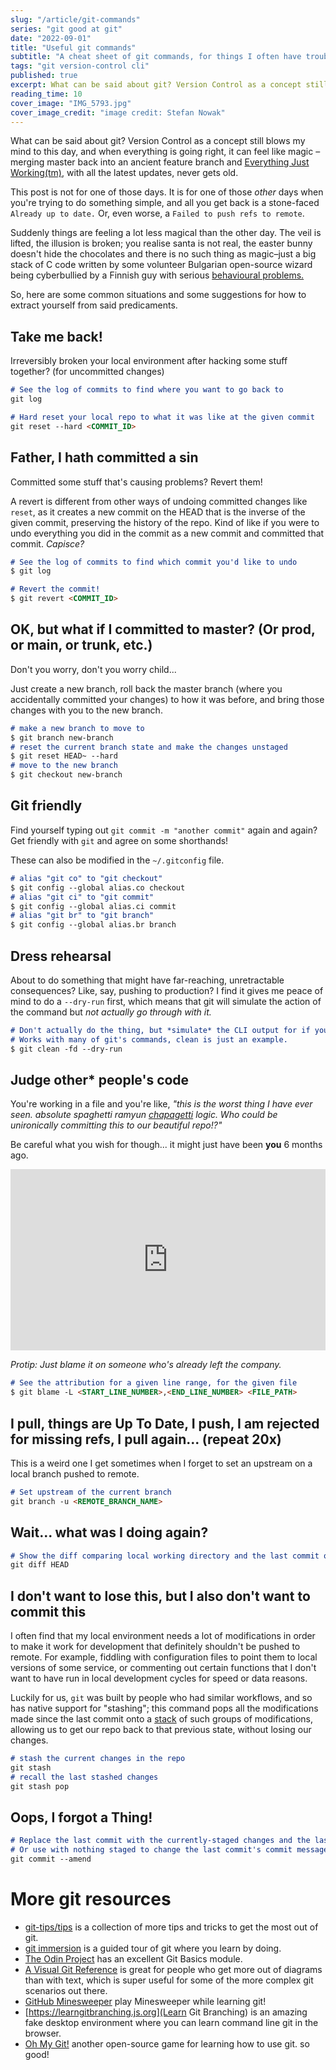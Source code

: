```yaml
---
slug: "/article/git-commands"
series: "git good at git"
date: "2022-09-01"
title: "Useful git commands"
subtitle: "A cheat sheet of git commands, for things I often have trouble with"
tags: "git version-control cli"
published: true
excerpt: What can be said about git? Version Control as a concept still blows my mind to this day, and when everything is going right, it can feel like magic.
reading_time: 10
cover_image: "IMG_5793.jpg"
cover_image_credit: "image credit: Stefan Nowak"
---
```



What can be said about git? Version Control as a concept still blows my mind to this day, and when everything is going right, it can feel like magic – merging master back into an ancient feature branch and [Everything Just Working(tm)](https://www.youtube.com/watch?v=nVqcxarP9J4), with all the latest updates, never gets old.

This post is not for one of those days. It is for one of those *other* days when you're trying to do something simple, and all you get back is a stone-faced `Already up to date.` Or, even worse, a `Failed to push refs to remote`.

Suddenly things are feeling a lot less magical than the other day. The veil is lifted, the illusion is broken; you realise santa is not real, the easter bunny doesn't hide the chocolates and there is no such thing as magic–just a big stack of C code written by some volunteer Bulgarian open-source wizard being cyberbullied by a Finnish guy with serious [behavioural problems.](https://www.newyorker.com/science/elements/after-years-of-abusive-e-mails-the-creator-of-linux-steps-aside)

So, here are some common situations and some suggestions for how to extract yourself from said predicaments.


## Take me back!

Irreversibly broken your local environment after hacking some stuff together? (for uncommitted changes)

```markdown
# See the log of commits to find where you want to go back to
git log

# Hard reset your local repo to what it was like at the given commit
git reset --hard <COMMIT_ID>
```


## Father, I hath committed a sin

Committed some stuff that's causing problems? Revert them!

A revert is different from other ways of undoing committed changes like `reset`, as it creates a new commit on the HEAD that is the inverse of the given commit, preserving the history of the repo. Kind of like if you were to undo everything you did in the commit as a new commit and committed that commit. *Capisce?*

```markdown
# See the log of commits to find which commit you'd like to undo
$ git log

# Revert the commit!
$ git revert <COMMIT_ID>
```


## OK, but what if I committed to master? (Or prod, or main, or trunk, etc.)

Don't you worry, don't you worry child...

Just create a new branch, roll back the master branch (where you accidentally committed your changes) to how it was before, and bring those changes with you to the new branch.

```markdown
# make a new branch to move to
$ git branch new-branch
# reset the current branch state and make the changes unstaged
$ git reset HEAD~ --hard
# move to the new branch
$ git checkout new-branch
```


## Git friendly

Find yourself typing out `git commit -m "another commit"` again and again? Get friendly with `git` and agree on some shorthands!

These can also be modified in the `~/.gitconfig` file.

```markdown
# alias "git co" to "git checkout"
$ git config --global alias.co checkout
# alias "git ci" to "git commit"
$ git config --global alias.ci commit
# alias "git br" to "git branch"
$ git config --global alias.br branch
```


## Dress rehearsal

About to do something that might have far-reaching, unretractable consequences? Like, say, pushing to production? I find it gives me peace of mind to do a `--dry-run` first, which means that git will simulate the action of the command but *not actually go through with it.*

```markdown
# Don't actually do the thing, but *simulate* the CLI output for if you did.
# Works with many of git's commands, clean is just an example.
$ git clean -fd --dry-run
```


## Judge other* people's code

You're working in a file and you're like, *"this is the worst thing I have ever seen. absolute spaghetti ramyun [chapagetti](https://en.wikipedia.org/wiki/Chapagetti) logic. Who could be unironically committing this to our beautiful repo!?"*

Be careful what you wish for though... it might just have been **you** 6 months ago.

<iframe allow="fullscreen" frameBorder="0" height="290" src="https://giphy.com/embed/zRwA2JgARLVYgWtfgY/video" width="100%"></iframe>

*Protip: Just blame it on someone who's already left the company.*

```markdown
# See the attribution for a given line range, for the given file
$ git blame -L <START_LINE_NUMBER>,<END_LINE_NUMBER> <FILE_PATH>
```


## I pull, things are Up To Date, I push, I am rejected for missing refs, I pull again... (repeat 20x)

This is a weird one I get sometimes when I forget to set an upstream on a local branch pushed to remote.

```markdown
# Set upstream of the current branch
git branch -u <REMOTE_BRANCH_NAME>
```


## Wait... what was I doing again?

```markdown
# Show the diff comparing local working directory and the last commit on the current branch
git diff HEAD
```


## I don't want to lose this, but I also don't want to commit this

I often find that my local environment needs a lot of modifications in order to make it work for development that definitely shouldn't be pushed to remote. For example, fiddling with configuration files to point them to local versions of some service, or commenting out certain functions that I don't want to have run in local development cycles for speed or data reasons.

Luckily for us, `git` was built by people who had similar workflows, and so has native support for "stashing"; this command pops all the modifications made since the last commit onto a [stack](https://en.wikipedia.org/wiki/Stack_(abstract_data_type)) of such groups of modifications, allowing us to get our repo back to that previous state, without losing our changes.

```markdown
# stash the current changes in the repo
git stash
# recall the last stashed changes
git stash pop
```


## Oops, I forgot a Thing!

```markdown
# Replace the last commit with the currently-staged changes and the last commit together in one commit.
# Or use with nothing staged to change the last commit's commit message.
git commit --amend
```

# More git resources
- [git-tips/tips](https://github.com/git-tips/tips) is a collection of more tips and tricks to get the most out of git.
- [git immersion](https://gitimmersion.com) is a guided tour of git where you learn by doing.
- [The Odin Project](https://www.theodinproject.com/lessons/foundations-git-basics) has an excellent Git Basics module.
- [A Visual Git Reference](http://marklodato.github.io/visual-git-guide/index-en.html) is great for people who get more out of diagrams than with text, which is super useful for some of the more complex git scenarios out there.
- [GitHub Minesweeper](https://profy.dev/project/github-minesweeper) play Minesweeper while learning git!
- [https://learngitbranching.js.org](Learn Git Branching) is an amazing fake desktop environment where you can learn command line git in the browser.
- [Oh My Git!](https://ohmygit.org) another open-source game for learning how to use git. so good!